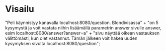 # Visailu
"Peli käynnistyy kanavalla localhost:8080/question. Blondivisassa" + 
    "on 5 kysymystä ja voit vastata niihin lisäämällä parametrin answer sivulle answer, esim localhost:8080/answer?answer=a" +
    "sivu näyttää oikean vastauksen välittömästi, kun olet vastannut. Tämän jälkeen voit hakea uuden kysymyksen sivulta localhost:8080/question";
